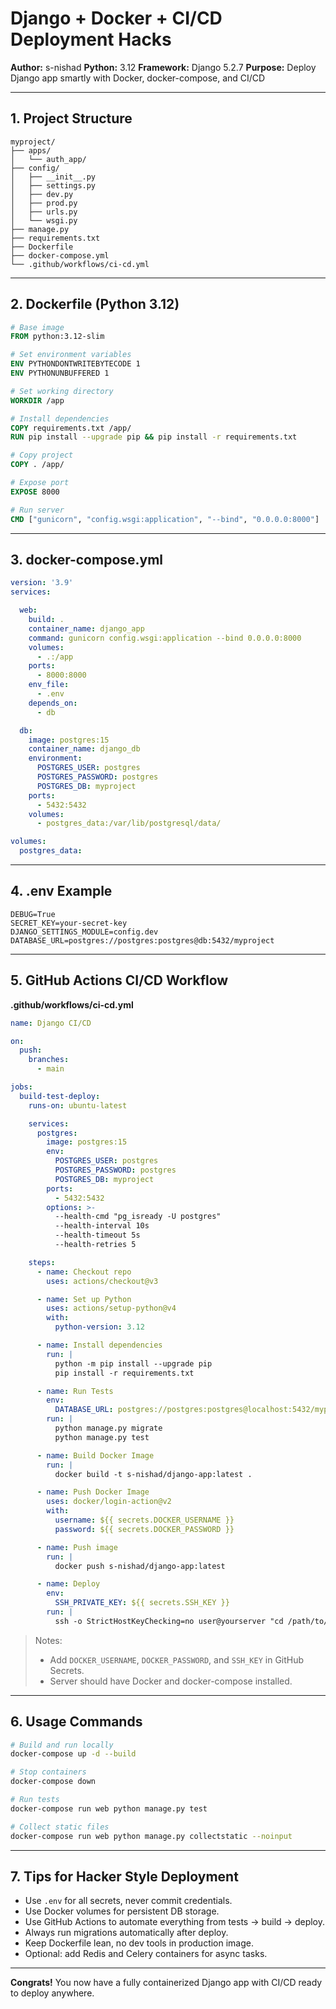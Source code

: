 # Django + Docker + CI/CD Deployment Hacks

**Author:** s-nishad
**Python:** 3.12
**Framework:** Django 5.2.7
**Purpose:** Deploy Django app smartly with Docker, docker-compose, and CI/CD

---

## 1. Project Structure

```
myproject/
├── apps/
│   └── auth_app/
├── config/
│   ├── __init__.py
│   ├── settings.py
│   ├── dev.py
│   ├── prod.py
│   ├── urls.py
│   └── wsgi.py
├── manage.py
├── requirements.txt
├── Dockerfile
├── docker-compose.yml
└── .github/workflows/ci-cd.yml
```

---

## 2. Dockerfile (Python 3.12)

```dockerfile
# Base image
FROM python:3.12-slim

# Set environment variables
ENV PYTHONDONTWRITEBYTECODE 1
ENV PYTHONUNBUFFERED 1

# Set working directory
WORKDIR /app

# Install dependencies
COPY requirements.txt /app/
RUN pip install --upgrade pip && pip install -r requirements.txt

# Copy project
COPY . /app/

# Expose port
EXPOSE 8000

# Run server
CMD ["gunicorn", "config.wsgi:application", "--bind", "0.0.0.0:8000"]
```

---

## 3. docker-compose.yml

```yaml
version: '3.9'
services:

  web:
    build: .
    container_name: django_app
    command: gunicorn config.wsgi:application --bind 0.0.0.0:8000
    volumes:
      - .:/app
    ports:
      - 8000:8000
    env_file:
      - .env
    depends_on:
      - db

  db:
    image: postgres:15
    container_name: django_db
    environment:
      POSTGRES_USER: postgres
      POSTGRES_PASSWORD: postgres
      POSTGRES_DB: myproject
    ports:
      - 5432:5432
    volumes:
      - postgres_data:/var/lib/postgresql/data/

volumes:
  postgres_data:
```

---

## 4. .env Example

```
DEBUG=True
SECRET_KEY=your-secret-key
DJANGO_SETTINGS_MODULE=config.dev
DATABASE_URL=postgres://postgres:postgres@db:5432/myproject
```

---

## 5. GitHub Actions CI/CD Workflow

**.github/workflows/ci-cd.yml**

```yaml
name: Django CI/CD

on:
  push:
    branches:
      - main

jobs:
  build-test-deploy:
    runs-on: ubuntu-latest

    services:
      postgres:
        image: postgres:15
        env:
          POSTGRES_USER: postgres
          POSTGRES_PASSWORD: postgres
          POSTGRES_DB: myproject
        ports:
          - 5432:5432
        options: >-
          --health-cmd "pg_isready -U postgres"
          --health-interval 10s
          --health-timeout 5s
          --health-retries 5

    steps:
      - name: Checkout repo
        uses: actions/checkout@v3

      - name: Set up Python
        uses: actions/setup-python@v4
        with:
          python-version: 3.12

      - name: Install dependencies
        run: |
          python -m pip install --upgrade pip
          pip install -r requirements.txt

      - name: Run Tests
        env:
          DATABASE_URL: postgres://postgres:postgres@localhost:5432/myproject
        run: |
          python manage.py migrate
          python manage.py test

      - name: Build Docker Image
        run: |
          docker build -t s-nishad/django-app:latest .

      - name: Push Docker Image
        uses: docker/login-action@v2
        with:
          username: ${{ secrets.DOCKER_USERNAME }}
          password: ${{ secrets.DOCKER_PASSWORD }}

      - name: Push image
        run: |
          docker push s-nishad/django-app:latest

      - name: Deploy
        env:
          SSH_PRIVATE_KEY: ${{ secrets.SSH_KEY }}
        run: |
          ssh -o StrictHostKeyChecking=no user@yourserver "cd /path/to/app && docker-compose pull && docker-compose up -d --build"
```

> Notes:
>
> * Add `DOCKER_USERNAME`, `DOCKER_PASSWORD`, and `SSH_KEY` in GitHub Secrets.
> * Server should have Docker and docker-compose installed.

---

## 6. Usage Commands

```bash
# Build and run locally
docker-compose up -d --build

# Stop containers
docker-compose down

# Run tests
docker-compose run web python manage.py test

# Collect static files
docker-compose run web python manage.py collectstatic --noinput
```

---

## 7. Tips for Hacker Style Deployment

* Use `.env` for all secrets, never commit credentials.
* Use Docker volumes for persistent DB storage.
* Use GitHub Actions to automate everything from tests → build → deploy.
* Always run migrations automatically after deploy.
* Keep Dockerfile lean, no dev tools in production image.
* Optional: add Redis and Celery containers for async tasks.

---

**Congrats!** You now have a fully containerized Django app with CI/CD ready to deploy anywhere.
